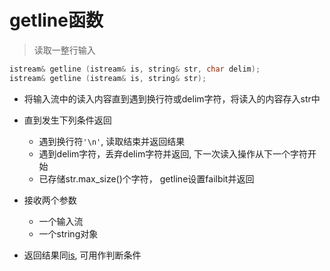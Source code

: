 # getline函数

> 读取一整行输入

```c++
istream& getline (istream& is, string& str, char delim);
istream& getline (istream& is, string& str);
```

- 将输入流中的读入内容直到遇到换行符或delim字符，将读入的内容存入str中 

- 直到发生下列条件返回
  - 遇到换行符`'\n'`, 读取结束并返回结果 
  - 遇到delim字符，丢弃delim字符并返回, 下一次读入操作从下一个字符开始
  - 已存储str.max_size()个字符， getline设置failbit并返回

- 接收两个参数
  - 一个输入流
  - 一个string对象
  
- 返回结果同[is](c++_iostream_条件状态.md), 可用作判断条件